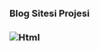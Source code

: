 ### Blog Sitesi Projesi

### ![Html](https://user-images.githubusercontent.com/71101248/117555488-4d9aa580-b068-11eb-91c4-6519a6c607bd.jpeg)
